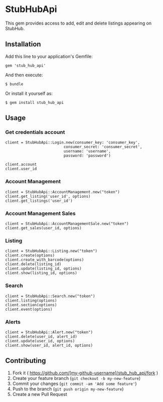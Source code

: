 # StubHubApi

This gem provides access to add, edit and delete listings appearing on StubHub.

## Installation

Add this line to your application's Gemfile:

    gem 'stub_hub_api'

And then execute:

    $ bundle

Or install it yourself as:

    $ gem install stub_hub_api

## Usage

### Get credentials account

    client = StubHubApi::Login.new(consumer_key: 'consumer_key',
                              consumer_secret: 'consumer_secret',
                              username: 'username',
                              password: 'password')

    client.account
    client.user_id

### Account Management
    client = StubHubApi::AccountManagement.new("token")
    client.get_listing('user_id', options)
    client.get_listings('user_id')

### Account Management Sales
    client = StubHubApi::AccountManagementSale.new("token")
    client.get_sales(user_id, options)

### Listing
    client = StubHubApi::Listing.new("token")
    client.create(options)
    client.create_with_barcode(options)
    client.delete(listing_id)
    client.update(listing_id, options)
    client.show(listing_id, options)

### Search
    client = StubHubApi::Search.new("token")
    client.listing(options)
    client.section(options)
    client.event(options)

### Alerts
    client = StubHubApi::Alert.new("token")
    client.delete(user_id, alert_id)
    client.update(user_id, options)
    client.show(user_id, alert_id, options)


## Contributing

1. Fork it ( https://github.com/[my-github-username]/stub_hub_api/fork )
2. Create your feature branch (`git checkout -b my-new-feature`)
3. Commit your changes (`git commit -am 'Add some feature'`)
4. Push to the branch (`git push origin my-new-feature`)
5. Create a new Pull Request
